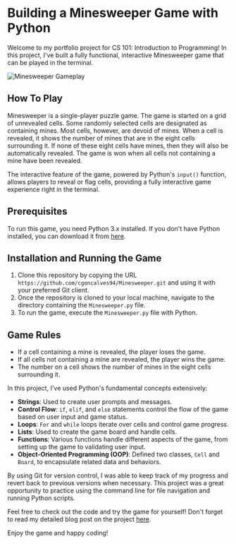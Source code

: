 # Building a Minesweeper Game with Python

Welcome to my portfolio project for CS 101: Introduction to Programming! In this project, I've built a fully functional, interactive Minesweeper game that can be played in the terminal.

![Minesweeper Gameplay](https://github.com/cgoncalves94/Minesweeper/blob/main/minesweeper-mine.gif)


## How To Play

Minesweeper is a single-player puzzle game. The game is started on a grid of unrevealed cells. Some randomly selected cells are designated as containing mines. Most cells, however, are devoid of mines. When a cell is revealed, it shows the number of mines that are in the eight cells surrounding it. If none of these eight cells have mines, then they will also be automatically revealed. The game is won when all cells not containing a mine have been revealed.

The interactive feature of the game, powered by Python's `input()` function, allows players to reveal or flag cells, providing a fully interactive game experience right in the terminal.

## Prerequisites

To run this game, you need Python 3.x installed. If you don't have Python installed, you can download it from [here](https://www.python.org/downloads/).

## Installation and Running the Game

1. Clone this repository by copying the URL `https://github.com/cgoncalves94/Minesweeper.git` and using it with your preferred Git client.
2. Once the repository is cloned to your local machine, navigate to the directory containing the `Minesweeper.py` file.
3. To run the game, execute the `Minesweeper.py` file with Python.

## Game Rules

- If a cell containing a mine is revealed, the player loses the game.
- If all cells not containing a mine are revealed, the player wins the game.
- The number on a cell shows the number of mines in the eight cells surrounding it.

In this project, I've used Python's fundamental concepts extensively:

- **Strings**: Used to create user prompts and messages.
- **Control Flow**: `if`, `elif`, and `else` statements control the flow of the game based on user input and game status.
- **Loops**: `For` and `while` loops iterate over cells and control game progress.
- **Lists**: Used to create the game board and handle cells.
- **Functions**: Various functions handle different aspects of the game, from setting up the game to validating user input.
- **Object-Oriented Programming (OOP)**: Defined two classes, `Cell` and `Board`, to encapsulate related data and behaviors.

By using Git for version control, I was able to keep track of my progress and revert back to previous versions when necessary. This project was a great opportunity to practice using the command line for file navigation and running Python scripts.

Feel free to check out the code and try the game for yourself! Don't forget to read my detailed blog post on the project [here](https://dev.to/cgoncalves94/unearthing-logic-and-fun-building-a-minesweeper-game-with-python-5740).


Enjoy the game and happy coding!



